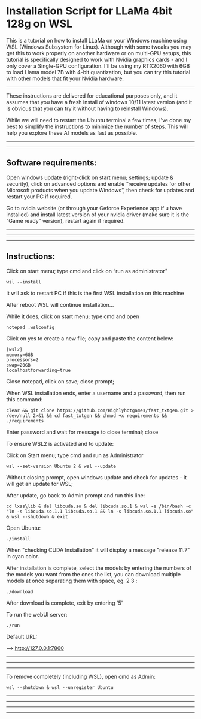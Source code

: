 # Installation Script for LLaMa 4bit 128g on WSL


This is a tutorial on how to install LLaMa on your Windows machine using WSL (Windows Subsystem for Linux).
Although with some tweaks you may get this to work properly on another hardware or on multi-GPU setups,
this tutorial is specifically designed to work with Nvidia graphics cards - and I only cover a Single-GPU configuration.
I'll be using my RTX2060 with 6GB to load Llama model 7B with 4-bit quantization,
but you can try this tutorial with other models that fit your Nvidia hardware.

----------------------------------------------------------------------------------

These instructions are delivered for educational purposes only, and it assumes that you have a fresh install of
windows 10/11 latest version (and it is obvious that you can try it without having to reinstall Windows).

While we will need to restart the Ubuntu terminal a few times, I've done my best to simplify the instructions
to minimize the number of steps. This will help you explore these AI models as fast as possible.


----------------------------------------------------------------------------------
----------------------------------------------------------------------------------

Software requirements:
----------------------------------------------------------------------------------

Open windows update (right-click on start menu; settings; update & security), click on advanced options and
enable “receive updates for other Microsoft products when you update Windows”, then
check for updates and restart your PC if required.

Go to nvidia website (or through your Geforce Experience app if u have installed) and install latest version
of your nvidia driver (make sure it is the “Game ready” version), restart again if required.

----------------------------------------------------------------------------------
----------------------------------------------------------------------------------
----------------------------------------------------------------------------------

Instructions:
----------------------------------------------------------------------------------

Click on start menu; type cmd and click on “run as administrator”

	wsl --install

It will ask to restart PC if this is the first WSL installation on this machine

After reboot WSL will continue installation...

While it does, click on start menu; type cmd and open

	notepad .wslconfig

Click on yes to create a new file; copy and paste the content below:


	[wsl2]
	memory=6GB
	processors=2
	swap=20GB
	localhostforwarding=true


Close notepad, click on save; close prompt;

When WSL installation ends, enter a username and a password, then run this command:


	clear && git clone https://github.com/Highlyhotgames/fast_txtgen.git > /dev/null 2>&1 && cd fast_txtgen && chmod +x requirements && ./requirements
	


Enter password and wait for message to close terminal; close

To ensure WSL2 is activated and to update:

Click on Start menu; type cmd and run as Administrator



	wsl --set-version Ubuntu 2 & wsl --update


Without closing prompt, open windows update and check for updates - it will get an update for WSL;

After update, go back to Admin prompt and run this line:


	cd lxss\lib & del libcuda.so & del libcuda.so.1 & wsl -e /bin/bash -c "ln -s libcuda.so.1.1 libcuda.so.1 && ln -s libcuda.so.1.1 libcuda.so" & wsl --shutdown & exit


Open Ubuntu:


	./install
	

When "checking CUDA Installation" it will display a message "release 11.7" in cyan color.


After installation is complete, select the models by entering the numbers of the models you want from the ones the list, you can download multiple models at once separating them with space, eg. 2 3 :

	./download

After download is complete, exit by entering '5'

To run the webUI server:

	./run

Default URL:

—> http://127.0.0.1:7860

----------------------------------------------------------------------------------
----------------------------------------------------------------------------------
----------------------------------------------------------------------------------

To remove completely (including WSL), open cmd as Admin:

	wsl --shutdown & wsl --unregister Ubuntu

----------------------------------------------------------------------------------
----------------------------------------------------------------------------------
----------------------------------------------------------------------------------
----------------------------------------------------------------------------------
